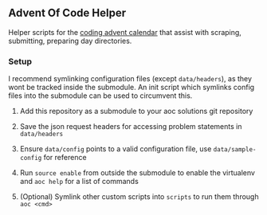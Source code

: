 ## Advent Of Code Helper

Helper scripts for the [coding advent calendar](https://adventofcode.com) that assist with scraping, submitting, preparing day directories.

### Setup

I recommend symlinking configuration files (except `data/headers`), as they wont be tracked inside the submodule. An init script which symlinks config files into the submodule can be used to circumvent this.

1. Add this repository as a submodule to your aoc solutions git repository

2. Save the json request headers for accessing problem statements in `data/headers`

3. Ensure `data/config` points to a valid configuration file, use `data/sample-config` for reference

4. Run `source enable` from outside the submodule to enable the virtualenv and `aoc help` for a list of commands

5. (Optional) Symlink other custom scripts into `scripts` to run them through `aoc <cmd>`
